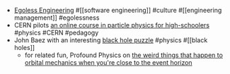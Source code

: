 - [Egoless Engineering](https://egoless.engineering/) #[[software engineering]] #culture #[[engineering management]] #egolessness
- CERN pilots [an online course in particle physics for high-schoolers](https://ppc.web.cern.ch/) #physics #CERN #pedagogy
- John Baez with an interesting [black hole puzzle](https://johncarlosbaez.wordpress.com/2024/11/30/black-hole-puzzle/) #physics #[[black holes]]
	- for related fun, Profound Physics on [the weird things that happen to orbital mechanics when you're close to the event horizon](https://profoundphysics.com/black-hole-orbits/)